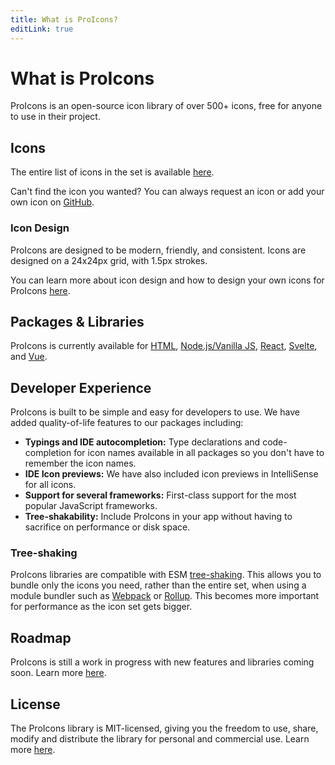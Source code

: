 ```yaml
---
title: What is ProIcons?
editLink: true
---
```


# What is ProIcons

ProIcons is an open-source icon library of over 500+ icons, free for anyone to use in their project.

## Icons

The entire list of icons in the set is available [here](../icons).

Can't find the icon you wanted? You can always request an icon or add your own icon on [GitHub](https://github.com/ProCode-Software/proicons).

### Icon Design

ProIcons are designed to be modern, friendly, and consistent. Icons are designed on a 24x24px grid, with 1.5px strokes.

You can learn more about icon design and how to design your own icons for ProIcons [here](design-guidelines/).

## Packages & Libraries

ProIcons is currently available for [HTML](html-api), [Node.js/Vanilla JS](javascript-api), [React](react), [Svelte](svelte), and [Vue](vue).

## Developer Experience

ProIcons is built to be simple and easy for developers to use. We have added quality-of-life features to our packages including:

- **Typings and IDE autocompletion:** Type declarations and code-completion for icon names available in all packages so you don't have to remember the icon names.
- **IDE Icon previews:** We have also included icon previews in IntelliSense for all icons.
- **Support for several frameworks:** First-class support for the most popular JavaScript frameworks.
- **Tree-shakability:** Include ProIcons in your app without having to sacrifice on performance or disk space.

### Tree-shaking

ProIcons libraries are compatible with ESM [tree-shaking](https://en.wikipedia.org/wiki/Tree_shaking). This allows you to bundle only the icons you need, rather than the entire set, when using a module bundler such as [Webpack](https://webpack.js.org) or [Rollup](https://rollupjs.org). This becomes more important for performance as the icon set gets bigger.

## Roadmap

ProIcons is still a work in progress with new features and libraries coming soon. Learn more [here](roadmap).

## License

The ProIcons library is MIT-licensed, giving you the freedom to use, share, modify and distribute the library for personal and commercial use. Learn more [here](https://github.com/ProCode-Software/proicons/?tab=MIT-1-ov-file).

